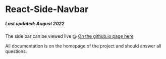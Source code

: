 # React-Side-Navbar
##### Last updated: August 2022

The side bar can be viewed live @ [On the github.io page here](htts://cwilliamson29.github.io/react-side-navbar/)

All documentation is on the homepage of the project and should answer all questions.